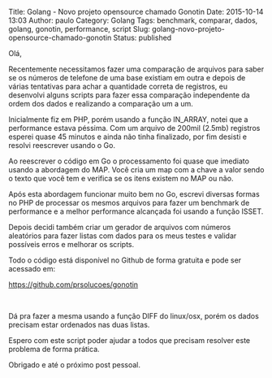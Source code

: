 Title: Golang - Novo projeto opensource chamado Gonotin
Date: 2015-10-14 13:03
Author: paulo
Category: Golang
Tags: benchmark, comparar, dados, golang, gonotin, performance, script
Slug: golang-novo-projeto-opensource-chamado-gonotin
Status: published

Olá,

Recentemente necessitamos fazer uma comparação de arquivos para saber se os números de telefone de uma base existiam em outra e depois de várias tentativas para achar a quantidade correta de registros, eu desenvolvi alguns scripts para fazer essa comparação independente da ordem dos dados e realizando a comparação um a um.

Inicialmente fiz em PHP, porém usando a função IN\_ARRAY, notei que a performance estava péssima. Com um arquivo de 200mil (2.5mb) registros esperei quase 45 minutos e ainda não tinha finalizado, por fim desisti e resolvi reescrever usando o Go.

Ao reescrever o código em Go o processamento foi quase que imediato usando a abordagem do MAP. Você cria um map com a chave a valor sendo o texto que você tem e verifica se os itens existem no MAP ou não.

Após esta abordagem funcionar muito bem no Go, escrevi diversas formas no PHP de processar os mesmos arquivos para fazer um benchmark de performance e a melhor performance alcançada foi usando a função ISSET.

Depois decidi também criar um gerador de arquivos com números aleatórios para fazer listas com dados para os meus testes e validar possíveis erros e melhorar os scripts.

Todo o código está disponível no Github de forma gratuita e pode ser acessado em:

<https://github.com/prsolucoes/gonotin>

 

Dá pra fazer a mesma usando a função DIFF do linux/osx, porém os dados precisam estar ordenados nas duas listas.

Espero com este script poder ajudar a todos que precisam resolver este problema de forma prática.

Obrigado e até o próximo post pessoal.
